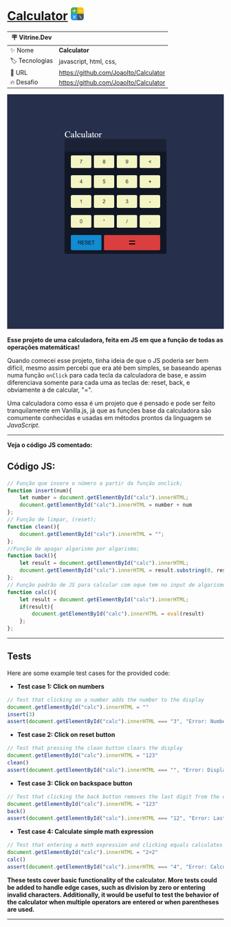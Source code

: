 # [Calculator](https://calculator-33aicic47-joaoito.vercel.app/) <img height="30" src="./assets/img/calculator.png">

| :placard: Vitrine.Dev |     |
| -------------  | --- |
| :sparkles: Nome        | **Calculator**
| :label: Tecnologias | javascript, html, css, 
| :rocket: URL         | https://github.com/JoaoIto/Calculator
| :fire: Desafio     | https://github.com/JoaoIto/Calculator

<img src="./assets/img/Print.png#vitrinedev">

**Esse projeto de uma calculadora, feita em JS em que a função de todas as operações matemáticas!**

Quando comecei esse projeto, tinha ideia de que o JS poderia ser bem difícil, mesmo assim percebi que era até bem simples, se baseando apenas numa função ```onClick``` para cada tecla da calculadora de base, e assim diferenciava somente para cada uma as teclas de: reset, back, e obviamente a de calcular, "=".

Uma calculadora como essa é um projeto que é pensado e pode ser feito tranquilamente em Vanilla.js, já que as funções base da calculadora são comumente conhecidas e usadas em métodos prontos da linguagem se *JavaScript*.

---
**Veja o código JS comentado:**

## Código JS:

```jsx
// Função que insere o número a partir da função onclick;
function insert(num){
    let number = document.getElementById("calc").innerHTML;
    document.getElementById("calc").innerHTML = number + num
};
// Função de limpar, (reset);
function clean(){
    document.getElementById("calc").innerHTML = "";
};
//Função de apagar algarismo por algarismo;
function back(){
    let result = document.getElementById("calc").innerHTML;
    document.getElementById("calc").innerHTML = result.substring(0, result.length -1)
};
// Função padrão de JS para calcular com oque tem no input de algarismo;
function calc(){
    let result = document.getElementById("calc").innerHTML;
    if(result){
        document.getElementById("calc").innerHTML = eval(result)
    };
};
```
---
## Tests

Here are some example test cases for the provided code:

- **Test case 1: Click on numbers**

```js
// Test that clicking on a number adds the number to the display
document.getElementById("calc").innerHTML = ""
insert(3)
assert(document.getElementById("calc").innerHTML === "3", "Error: Number was not inserted correctly");

```

- **Test case 2: Click on reset button**

```js
// Test that pressing the clean button clears the display
document.getElementById("calc").innerHTML = "123"
clean()
assert(document.getElementById("calc").innerHTML === "", "Error: Display was not cleared correctly");

```

- **Test case 3: Click on backspace button**

```js
// Test that clicking the back button removes the last digit from the display
document.getElementById("calc").innerHTML = "123"
back()
assert(document.getElementById("calc").innerHTML === "12", "Error: Last digit was not removed correctly");

```

- **Test case 4: Calculate simple math expression**

```js
// Test that entering a math expression and clicking equals calculates the result
document.getElementById("calc").innerHTML = "2+2"
calc()
assert(document.getElementById("calc").innerHTML === "4", "Error: Calculation was not correct");

```

**These tests cover basic functionality of the calculator. More tests could be added to handle edge cases, such as division by zero or entering invalid characters. Additionally, it would be useful to test the behavior of the calculator when multiple operators are entered or when parentheses are used.**

---

